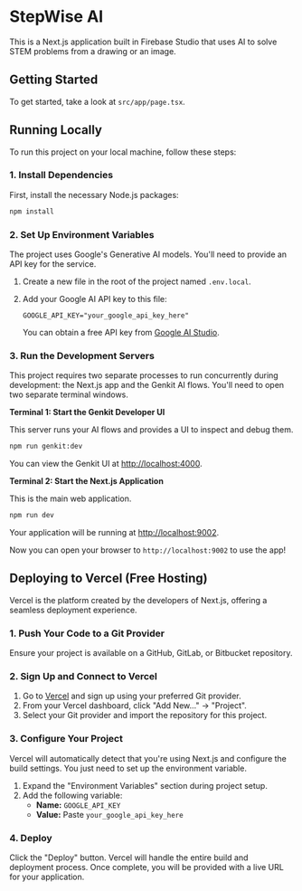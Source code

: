 # StepWise AI

This is a Next.js application built in Firebase Studio that uses AI to solve STEM problems from a drawing or an image.

## Getting Started

To get started, take a look at `src/app/page.tsx`.

## Running Locally

To run this project on your local machine, follow these steps:

### 1. Install Dependencies

First, install the necessary Node.js packages:

```bash
npm install
```

### 2. Set Up Environment Variables

The project uses Google's Generative AI models. You'll need to provide an API key for the service.

1.  Create a new file in the root of the project named `.env.local`.
2.  Add your Google AI API key to this file:

    ```
    GOOGLE_API_KEY="your_google_api_key_here"
    ```

    You can obtain a free API key from [Google AI Studio](https://aistudio.google.com/app/apikey).

### 3. Run the Development Servers

This project requires two separate processes to run concurrently during development: the Next.js app and the Genkit AI flows. You'll need to open two separate terminal windows.

**Terminal 1: Start the Genkit Developer UI**

This server runs your AI flows and provides a UI to inspect and debug them.

```bash
npm run genkit:dev
```

You can view the Genkit UI at [http://localhost:4000](http://localhost:4000).

**Terminal 2: Start the Next.js Application**

This is the main web application.

```bash
npm run dev
```

Your application will be running at [http://localhost:9002](http://localhost:9002).

Now you can open your browser to `http://localhost:9002` to use the app!

## Deploying to Vercel (Free Hosting)

Vercel is the platform created by the developers of Next.js, offering a seamless deployment experience.

### 1. Push Your Code to a Git Provider

Ensure your project is available on a GitHub, GitLab, or Bitbucket repository.

### 2. Sign Up and Connect to Vercel

1.  Go to [Vercel](https://vercel.com/signup) and sign up using your preferred Git provider.
2.  From your Vercel dashboard, click "Add New..." -> "Project".
3.  Select your Git provider and import the repository for this project.

### 3. Configure Your Project

Vercel will automatically detect that you're using Next.js and configure the build settings. You just need to set up the environment variable.

1.  Expand the "Environment Variables" section during project setup.
2.  Add the following variable:
    - **Name:** `GOOGLE_API_KEY`
    - **Value:** Paste `your_google_api_key_here`

### 4. Deploy

Click the "Deploy" button. Vercel will handle the entire build and deployment process. Once complete, you will be provided with a live URL for your application.
